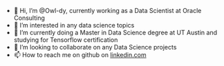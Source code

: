 - 👋 Hi, I’m @Owl-dy, currently working as a Data Scientist at Oracle Consulting
- 👀 I’m interested in any data science topics
- 🌱 I’m currently doing a Master in Data Science degree at UT Austin and studying for Tensorflow certification
- 💞️ I’m looking to collaborate on any Data Science projects 
- 📫 How to reach me on github on [linkedin.com](https://www.linkedin.com/in/tom-fu-oracle/)

<!---
Owl-dy/Owl-dy is a ✨ special ✨ repository because its `README.md` (this file) appears on your GitHub profile.
You can click the Preview link to take a look at your changes.
--->
